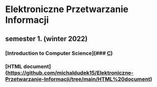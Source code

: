 # Elektroniczne Przetwarzanie Informacji

## semester 1. (winter 2022)

### [Introduction to Computer Science](### [C](https://github.com/michalzuch/University/tree/main/C))
### [HTML document] (https://github.com/michaldudek15/Elektroniczne-Przetwarzanie-Informacji/tree/main/HTML%20document)
